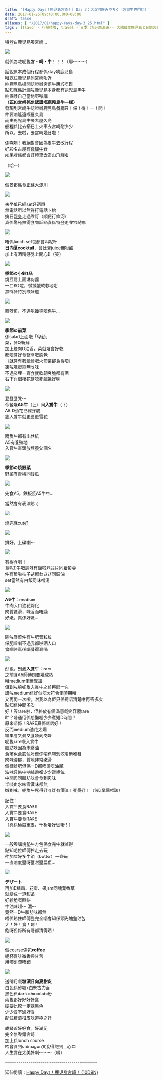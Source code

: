 ```yaml
---
title: '[Happy Days！鹿児島宮崎！] Day 3：大淀河畔みやちく（宮崎牛専門店）'
date: 2017-01-25T09:40:00.000+08:00
draft: false
aliases: [ "/2017/01/happy-days-day-3_25.html" ]
tags : [flavor - 行膳積腹, travel - 日本（九州西海道）・ 大隅薩摩鹿児島と日向宮崎]
---
```


特登由鹿児島嚟宮崎...  

[![](https://c1.staticflickr.com/1/757/31366945464_febe76dbbf_z.jpg)](https://c1.staticflickr.com/1/757/31366945464_febe76dbbf_z.jpg)

就係為咗呢隻**宮・崎・牛**！！！（耶～～～）  
  
話說原本成個行程都係stay响鹿児島  
咁諗住鹿児島同宮崎咁近  
响鹿児島搵間認證嘅宮崎牛應該唔難  
點知就係計漏咗鹿児島本身都有鹿児島黒牛  
响保護自己當地嘢嚟講  
**（正如宮崎係無認證嘅鹿児島牛一樣）**  
發現到宮崎牛認證嘅鹿児島餐廳只！係！得！一！間！  
仲要响遙遠嘅屋久島  
而由鹿児島中央去屋久島  
船程係比去搭巴士火車去宮崎耐少少  
所以，去啦，去宮崎幾日啦！  
  
係㗎喇！我絕對會因為隻牛去改行程  
好彩名古屋有[飛驒牛](http://www.hidie.net/2015/10/go-go-nagoya-day7.html)食  
如果唔係都會搭轉車去高山飛驒咁  
  
（哈～）  

[![](https://c1.staticflickr.com/1/350/32318061975_4be580b679_z.jpg)](https://c1.staticflickr.com/1/350/32318061975_4be580b679_z.jpg)

個景都係食正條大淀川  

[![](https://c1.staticflickr.com/1/726/32318072025_fbedede8a6_z.jpg)](https://c1.staticflickr.com/1/726/32318072025_fbedede8a6_z.jpg)

未坐低已經set好晒嘢  
無電話所以無得打電話卜枱  
擒日[親身](http://www.hidie.net/2017/01/happy-days-day-2_17.html)走過嚟訂（順便行條河）  
真係驚死無得食㗎話晒真係特登走嚟宮崎嘛  

[![](https://c1.staticflickr.com/1/283/32168503652_e147bbee82_z.jpg)](https://c1.staticflickr.com/1/283/32168503652_e147bbee82_z.jpg)

唔係lunch set包都會叫呢杯  
**日向夏cocktail**，會比齋juice無咁甜  
加上有酒精感覺上開心D（笑）  

[![](https://c1.staticflickr.com/1/668/32318059315_67f1418507_z.jpg)](https://c1.staticflickr.com/1/668/32318059315_67f1418507_z.jpg)

**季節の小鉢1品**  
燒豆腐上面淋肉醬  
一口KO咗，微微鹹軟軟地咁  
無咩好特別嘅味道  

[![](https://c1.staticflickr.com/1/762/32198669731_79bf0c3463_z.jpg)](https://c1.staticflickr.com/1/762/32198669731_79bf0c3463_z.jpg)

煎呀煎，不過呢幾塊唔係牛...  

[![](https://c1.staticflickr.com/1/699/31941300030_7755500246_z.jpg)](https://c1.staticflickr.com/1/699/31941300030_7755500246_z.jpg)

**季節の前菜**  
係salad上面嘅「卑勤」  
菜，好Q新鮮  
加上煙肉D油香，菜就唔會好乾  
都唔算好食緊草嘅感覺  
（就算有我最憎嘅火箭菜都食得晒）  
凍咗嘅蛋絲無乜味  
不過夾埋一齊食就軟韌爽脆都有晒  
右下角個櫻花鹽唔死鹹幾好味  

[![](https://c1.staticflickr.com/1/446/32318080855_394e7c0c41_z.jpg)](https://c1.staticflickr.com/1/446/32318080855_394e7c0c41_z.jpg)

登登登凳～  
今餐嘅**A5牛**（上）同**入賞牛**（下）  
A5 D油花已經好靚  
隻入賞牛就更更更雪花  

[![](https://c1.staticflickr.com/1/271/32168525622_0417b0d6c5_z.jpg)](https://c1.staticflickr.com/1/271/32168525622_0417b0d6c5_z.jpg)

兩隻牛都有出世紙  
A5有養殖地  
入賞牛直頭放埋養父個名  

[![](https://c1.staticflickr.com/1/298/31941297650_9ff21a340c_z.jpg)](https://c1.staticflickr.com/1/298/31941297650_9ff21a340c_z.jpg)

**季節の焼野菜**  
野菜有青椒同矮瓜  

[![](https://c1.staticflickr.com/1/762/31941280010_23f0f27362_z.jpg)](https://c1.staticflickr.com/1/762/31941280010_23f0f27362_z.jpg)

先食A5，鉄板焼A5牛中...  

當然會有表演睇 :)  

[![](https://c1.staticflickr.com/1/467/31941284700_6826480c74_z.jpg)](https://c1.staticflickr.com/1/467/31941284700_6826480c74_z.jpg)

燒完就cut好  

[![](https://c1.staticflickr.com/1/558/32198645391_dd1433ae31_z.jpg)](https://c1.staticflickr.com/1/558/32198645391_dd1433ae31_z.jpg)

排好，上碟喇～  

[![](https://c1.staticflickr.com/1/568/32168500512_65defd07f1_z.jpg)](https://c1.staticflickr.com/1/568/32168500512_65defd07f1_z.jpg)

有得食喇！  
食呢D牛嘅調味有鹽啦炸蒜片同蘿蔔蓉  
仲有醋啦柚子胡椒わさび同豉油  
set當然有白飯同味噌湯  

[![](https://c1.staticflickr.com/1/449/32318078975_907880c3a8_z.jpg)](https://c1.staticflickr.com/1/449/32318078975_907880c3a8_z.jpg)

**A5牛**：medium  
牛肉入口油花熔化  
肉質嫩滑，味香而唔臊  
好嫩，真係好嫩...  

[![](https://c1.staticflickr.com/1/533/32198652361_945a9d84fd_z.jpg)](https://c1.staticflickr.com/1/533/32198652361_945a9d84fd_z.jpg)

除咗野菜仲有牛肥膏粒粒  
係肥㗎喇不過我都啪晒入口  
食嗰陣真係唔覺得漏喎  

[![](https://c1.staticflickr.com/1/700/32198662371_70e9db3687_z.jpg)](https://c1.staticflickr.com/1/700/32198662371_70e9db3687_z.jpg)

然後，到隻**入賞牛**：rare  
之前食A5師傅問要幾成熟  
咁medium佢無異議  
但到咗燒呢隻入賞牛之前再問一次  
講咗medium佢好似唔太符合佢預期咁  
又再問一次啦，咁我以為佢只係聽唔清楚咁再答多次  
點知佢仲問多次  
好！答rare啦，佢終於有個滿意嘅笑容覆rare  
吖？唔通佢係想懶嗰少少煮短D時間？  
原來唔係！RARE真係啱啱好！  
反而medium油花太爆  
結果會又漏又食唔到肉味  
呢隻rare嘅入賞牛  
脂肪味因為未爆油  
食落似食筋位咁但係唔係韌到咬唔斷嗰種  
肉味濃郁，質地非常嫩滑  
個樣好肥但係一D都唔漏唔油膩  
油味只集中响燒過嗰少少邊緣位  
中間肉同脂肪味會食到肉味  
半啖血水味雪藏味都無  
嫩到喊，呢隻牛死得好有好有價值！死得好！（俾D掌聲唔該）  
  
記住：  
入賞牛要食RARE  
入賞牛要食RARE  
入賞牛要食RARE  
（真係極度重要，千祈唔好徙嘢！）  

[![](https://c1.staticflickr.com/1/288/32279347686_53a33149fc_z.jpg)](https://c1.staticflickr.com/1/288/32279347686_53a33149fc_z.jpg)

一般嚟講塊墊牛方包係食完牛就掉得  
點知呢位師傅拎走去玩  
仲加咗好多牛油（butter）一齊玩  
一直响度壓呀壓咁壓扁佢...  

[![](https://c1.staticflickr.com/1/662/32318065775_62f2a7ebb6_z.jpg)](https://c1.staticflickr.com/1/662/32318065775_62f2a7ebb6_z.jpg)

**デザート**  
再加D糖霜、花瓣、果jam同塊葉香草  
就變成一道甜品  
好鬆脆嘅酥餅  
牛油味超～ 濃～  
竟然一D牛脂肪味都無  
唔係睇住師傅整完全唔會知係頭先塊墊油包  
太！好！食！喇！  
飽呀但係所有嘢都清得晒！  

[![](https://c1.staticflickr.com/1/391/32318068455_5b882e16f2_z.jpg)](https://c1.staticflickr.com/1/391/32318068455_5b882e16f2_z.jpg)

個course係包**coffee**  
呢杯齋啡微香帶甘苦  
用嚟消滯唔錯  

[![](https://c1.staticflickr.com/1/255/32279405056_a681b3c81f_z.jpg)](https://c1.staticflickr.com/1/255/32279405056_a681b3c81f_z.jpg)

送啡用嘅**糖漬日向夏柑皮**  
白色係砂糖x白朱古力面  
黑色係dark chocolate粉  
兩隻都好好好好食  
硬要比較一定揀黑色  
少少苦不過好香  
配住糖漬柑皮味道極之好  
  
成餐都好好食，好滿足  
完全無嚟錯宮崎  
加上係lunch course  
唔會貴到chimagun又食得飽到上心口  
人生實在太美好喇～～～（嗝）  
  
\-----------------------------------------------  
  
延伸閱讀：[Happy Days！鹿児島宮崎！ (10D9N)](http://www.hidie.net/2017/06/happy-days10d9n.html)
